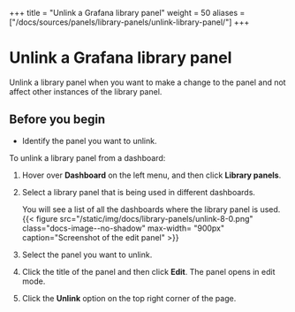 +++
title = "Unlink a Grafana library panel"
weight = 50
aliases = ["/docs/sources/panels/library-panels/unlink-library-panel/"]
+++

# Unlink a Grafana library panel

Unlink a library panel when you want to make a change to the panel and not affect other instances of the library panel.

## Before you begin

- Identify the panel you want to unlink.

To unlink a library panel from a dashboard:

1. Hover over **Dashboard** on the left menu, and then click **Library panels**.
1. Select a library panel that is being used in different dashboards.

   You will see a list of all the dashboards where the library panel is used.
   {{< figure src="/static/img/docs/library-panels/unlink-8-0.png" class="docs-image--no-shadow" max-width= "900px" caption="Screenshot of the edit panel" >}}

1. Select the panel you want to unlink.
1. Click the title of the panel and then click **Edit**. The panel opens in edit mode.
1. Click the **Unlink** option on the top right corner of the page.
